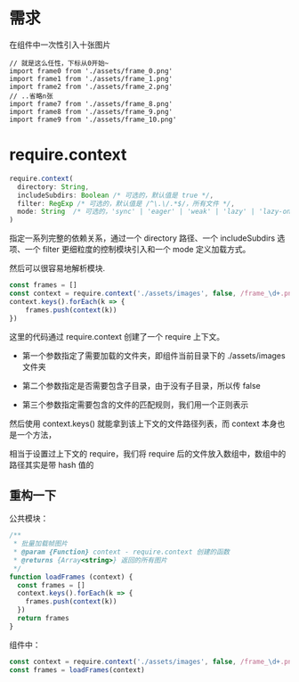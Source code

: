 # 需求
在组件中一次性引入十张图片
```
// 就是这么任性，下标从0开始~
import frame0 from './assets/frame_0.png'
import frame1 from './assets/frame_1.png'
import frame2 from './assets/frame_2.png'
// ..省略n张
import frame7 from './assets/frame_8.png'
import frame8 from './assets/frame_9.png'
import frame9 from './assets/frame_10.png'
```

# require.context
```js
require.context(
  directory: String,
  includeSubdirs: Boolean /* 可选的，默认值是 true */,
  filter: RegExp /* 可选的，默认值是 /^\.\/.*$/，所有文件 */,
  mode: String  /* 可选的，'sync' | 'eager' | 'weak' | 'lazy' | 'lazy-once'，默认值是 'sync' */
)
```

指定一系列完整的依赖关系，通过一个 directory 路径、一个 includeSubdirs 选项、一个 filter 更细粒度的控制模块引入和一个 mode 定义加载方式。

然后可以很容易地解析模块.

```js
const frames = []
const context = require.context('./assets/images', false, /frame_\d+.png/)
context.keys().forEach(k => {
    frames.push(context(k))
})
```
这里的代码通过 require.context 创建了一个 require 上下文。

 - 第一个参数指定了需要加载的文件夹，即组件当前目录下的 ./assets/images 文件夹

 - 第二个参数指定是否需要包含子目录，由于没有子目录，所以传 false

 - 第三个参数指定需要包含的文件的匹配规则，我们用一个正则表示
 
 然后使用 context.keys() 就能拿到该上下文的文件路径列表，而 context 本身也是一个方法，
 
 相当于设置过上下文的 require，我们将 require 后的文件放入数组中，数组中的路径其实是带 hash 值的
 
 ## 重构一下
 公共模块：
```js
/**
 * 批量加载帧图片
 * @param {Function} context - require.context 创建的函数
 * @returns {Array<string>} 返回的所有图片
 */
function loadFrames (context) {
  const frames = []
  context.keys().forEach(k => {
    frames.push(context(k))
  })
  return frames
}
```

组件中：
```js
const context = require.context('./assets/images', false, /frame_\d+.png/)
const frames = loadFrames(context)
```
